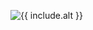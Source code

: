 <figure class="intro_image">
<img
  src="https://res.cloudinary.com/dw4avjwzi/c_scale,w_320/{{ include.src }}"
  srcset="https://res.cloudinary.com/dw4avjwzi/c_scale,w_320/{{ include.src }} 320w, https://res.cloudinary.com/dw4avjwzi/c_scale,w_640/{{ include.src }} 640w,
 https://res.cloudinary.com/dw4avjwzi/c_scale,w_1024/{{ include.src }} 1024w,https://res.cloudinary.com/dw4avjwzi/c_scale,w_2048/{{ include.src }} 2048w"
  alt="{{ include.alt }}" />
</figure>
